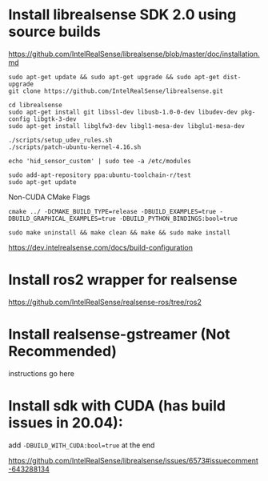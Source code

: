 # Install librealsense SDK 2.0 using source builds

https://github.com/IntelRealSense/librealsense/blob/master/doc/installation.md

```
sudo apt-get update && sudo apt-get upgrade && sudo apt-get dist-upgrade
git clone https://github.com/IntelRealSense/librealsense.git
```

```
cd librealsense
sudo apt-get install git libssl-dev libusb-1.0-0-dev libudev-dev pkg-config libgtk-3-dev
sudo apt-get install libglfw3-dev libgl1-mesa-dev libglu1-mesa-dev
```

```
./scripts/setup_udev_rules.sh
./scripts/patch-ubuntu-kernel-4.16.sh

echo 'hid_sensor_custom' | sudo tee -a /etc/modules
```

```
sudo add-apt-repository ppa:ubuntu-toolchain-r/test
sudo apt-get update
```

Non-CUDA CMake Flags

```
cmake ../ -DCMAKE_BUILD_TYPE=release -DBUILD_EXAMPLES=true -DBUILD_GRAPHICAL_EXAMPLES=true -DBUILD_PYTHON_BINDINGS:bool=true

sudo make uninstall && make clean && make && sudo make install
```
https://dev.intelrealsense.com/docs/build-configuration


# Install ros2 wrapper for realsense

https://github.com/IntelRealSense/realsense-ros/tree/ros2


# Install realsense-gstreamer (Not Recommended)

instructions go here


# Install sdk with CUDA (has build issues in 20.04):
add `-DBUILD_WITH_CUDA:bool=true` at the end

https://github.com/IntelRealSense/librealsense/issues/6573#issuecomment-643288134
